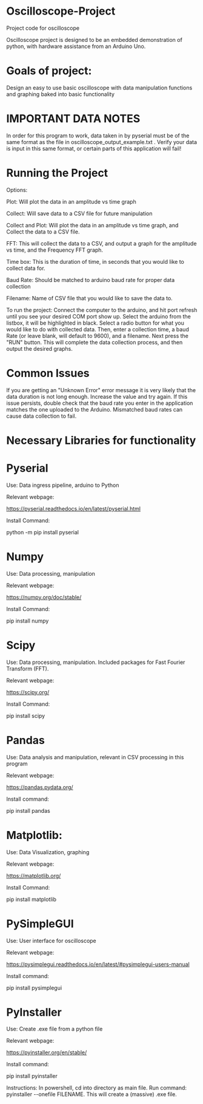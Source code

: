 # Oscilloscope-Project
 Project code for oscilloscope

Oscilloscope project is designed to be an embedded demonstration of python, with hardware assistance from an Arduino Uno.

# Goals of project:
 Design an easy to use basic oscilloscope with data manipulation functions and graphing baked into basic functionality
 
# IMPORTANT DATA NOTES

In order for this program to work, data taken in by pyserial must be of the same format as the file in oscilloscope_output_example.txt . Verify your data is input in this same format, or certain parts of this application will fail!


# Running the Project

Options:

Plot: Will plot the data in an amplitude vs time graph

Collect: Will save data to a CSV file for future manipulation

Collect and Plot: Will plot the data in an amplitude vs time graph, and Collect the data to a CSV file.

FFT: This will collect the data to a CSV, and output a graph for the amplitude vs time, and the Frequency FFT graph.

Time box: This is the duration of time, in seconds that you would like to collect data for. 

Baud Rate: Should be matched to arduino baud rate for proper data collection

Filename: Name of CSV file that you would like to save the data to. 


To run the project: Connect the computer to the arduino, and hit port refresh until you see your desired COM port show up. Select the arduino from the listbox, it will be highlighted in black. Select a radio button for what you would like to do with collected data. Then, enter a collection time, a baud Rate (or leave blank, will default to 9600), and a filename. Next press the "RUN" button. This will complete the data collection process, and then output the desired graphs.

# Common Issues

If you are getting an "Unknown Error" error message it is very likely that the data duration is not long enough. Increase the value and try again. If this issue persists, double check that the baud rate you enter in the application matches the one uploaded to the Arduino. Mismatched baud rates can cause data collection to fail.

# Necessary Libraries for functionality

# Pyserial

  Use: Data ingress pipeline, arduino to Python
		
  Relevant webpage:
  
  https://pyserial.readthedocs.io/en/latest/pyserial.html
  
  Install Command:
  
  python -m pip install pyserial
  
# Numpy

  Use: Data processing, manipulation
		
  Relevant webpage:
  
  https://numpy.org/doc/stable/
  
  Install Command:
  
  pip install numpy
  
# Scipy

  Use: Data processing, manipulation. Included packages for Fast Fourier Transform (FFT).
		
  Relevant webpage:
  
  https://scipy.org/
  
  Install Command:
  
  pip install scipy
  
# Pandas

  Use: Data analysis and manipulation, relevant in CSV processing in this program
		
  Relevant webpage:
  
  https://pandas.pydata.org/
  
  Install command:
  
  pip install pandas
  
# Matplotlib:

  Use: Data Visualization, graphing
		
  Relevant webpage:
  
  https://matplotlib.org/
  
  Install Command:
  
  pip install matplotlib
  
# PySimpleGUI

  Use: User interface for oscilloscope
		
  Relevant webpage:
  
  https://pysimplegui.readthedocs.io/en/latest/#pysimplegui-users-manual
  
  Install command:
  
  pip install pysimplegui
  
# PyInstaller

  Use: Create .exe file from a python file
  
  Relevant webpage:
  
  https://pyinstaller.org/en/stable/
  
  Install command:
  
  pip install pyinstaller
  
  Instructions: In powershell, cd into directory as main file. Run command: pyinstaller --onefile FILENAME. This will create a (massive) .exe file.
  
